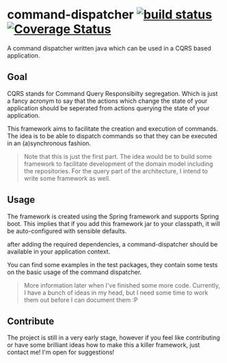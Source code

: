 # command-dispatcher [![build status](https://travis-ci.org/domenique/command-dispatcher.svg?branch=master)](https://travis-ci.org/domenique/command-dispatcher) [![Coverage Status](https://coveralls.io/repos/domenique/command-dispatcher/badge.png?branch=master)](https://coveralls.io/r/domenique/command-dispatcher?branch=master)
A command dispatcher written java which can be used in a CQRS based application.

## Goal
CQRS stands for Command Query Responsibilty segregation. Which is just a fancy acronym to say that the actions which change the state of your application should be seperated from actions querying the state of your application. 

This framework aims to facilitate the creation and execution of commands. The idea is to be able to dispatch commands so that they can be executed in an (a)synchronous fashion.

> Note that this is just the first part. The idea would be to build some framework to facilitate development of the domain model including the repositories. For the query part of the architecture, I intend to write some framework as well.  

## Usage 
The framework is created using the Spring framework and supports Spring boot. This implies that if you add this framework jar to your classpath, it will be auto-configured with sensible defaults.

after adding the required dependencies, a command-dispatcher should be available in your application context.

You can find some examples in the test packages, they contain some tests on the basic usage of the command dispatcher.

> More information later when I've finished some more code. Currently, I have a bunch of ideas in my head, but I need some time to work them out before I can document them :P

## Contribute
The project is still in a very early stage, however if you feel like contributing or have some brilliant ideas how to make this a killer framework, just contact me! I'm open for suggestions!


